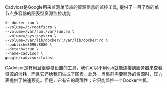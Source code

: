 Cadviosr是Google用来监测单节点的资源信息的监控工具, 提供了一目了然的单节点多容器的图表型资源监控功能

```
$~ docker run \
--volume=/:/rootfs:ro \
--volume=/var/run:/var/run:rw \
--volume=/sys:/sys:ro \
--volume=/var/lib/docker/:/var/lib/docker:ro \
--publish=8090:8080 \
--detach=true \
--name=cadvisor \
google/cadvisor:latest
```

CAdvisor是有用且很容易设置的工具，我们可以不用ssh就能连接到服务器来查看资源的消耗，而且它还给我们生成了图表。此外，当集群需要额外的资源时，压力表提供了快速预览。但是，它有它的局限性；它只能监控一个Docker主机.



